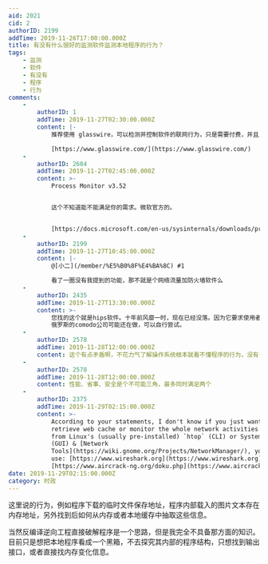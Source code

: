 ```yaml
---
aid: 2021
cid: 2
authorID: 2199
addTime: 2019-11-26T17:00:00.000Z
title: 有没有什么很好的监测软件监测本地程序的行为？
tags:
    - 监测
    - 软件
    - 有没有
    - 程序
    - 行为
comments:
    -
        authorID: 1
        addTime: 2019-11-27T02:30:00.000Z
        content: |-
            推荐使用 glasswire，可以检测并控制软件的联网行为，只是需要付费，并且只支持windows。

            [https://www.glasswire.com/](https://www.glasswire.com/)
    -
        authorID: 2604
        addTime: 2019-11-27T02:45:00.000Z
        content: >-
            Process Monitor v3.52


            这个不知道能不能满足你的需求。微软官方的。


            [https://docs.microsoft.com/en-us/sysinternals/downloads/procmon](https://docs.microsoft.com/en-us/sysinternals/downloads/procmon)
    -
        authorID: 2199
        addTime: 2019-11-27T10:45:00.000Z
        content: |-
            @[小二](/member/%E5%B0%8F%E4%BA%8C) #1

            看了一圈没有我提到的功能，那不就是个网络流量加防火墙软件么
    -
        authorID: 2435
        addTime: 2019-11-27T13:30:00.000Z
        content: >-
            您找的这个就是hips软件。十年前风靡一时，现在已经没落。因为它要求使用者精通windows系统，学习成本太高。
            俄罗斯的comodo公司可能还在做，可以自行尝试。
    -
        authorID: 2578
        addTime: 2019-11-28T12:00:00.000Z
        content: 这个有点矛盾啊，不花力气了解操作系统根本就看不懂程序的行为，没有专业知识或者懒的话还是用可信的软件吧，要么就用虚拟机隔开。
    -
        authorID: 2578
        addTime: 2019-11-28T12:00:00.000Z
        content: 性能、省事、安全是个不可能三角，最多同时满足两个
    -
        authorID: 2375
        addTime: 2019-11-29T02:15:00.000Z
        content: >-
            According to your statements, I don't know if you just want to
            retrieve web cache or monitor the whole network activities. Apart
            from Linux's (usually pre-installed) `htop` (CLI) or System Monitor
            (GUI) & [Network
            Tools](https://wiki.gnome.org/Projects/NetworkManager/), you can
            use: [https://www.wireshark.org](https://www.wireshark.org)
            [https://www.aircrack-ng.org/doku.php](https://www.aircrack-ng.org/doku.php)
date: 2019-11-29T02:15:00.000Z
category: 时政
---
```


这里说的行为，例如程序下载的临时文件保存地址，程序内部载入的图片文本存在内存地址，另外找到后如何从内存或者本地缓存中抽取这些信息。

当然反编译逆向工程直接破解程序是一个思路，但是我完全不具备那方面的知识。目前只是想把本地程序看成一个黑箱，不去探究其内部的程序结构，只想找到输出接口，或者直接找内存变化信息。
